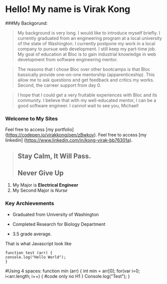 Hello! My name is Virak Kong
=======================================

###My Backgorund:

> My background is very long. I would like to introduce myself briefly. I currently graduated from an engineering program at a local university of the state of Washington. I currently postpone my work in a local company to pursue web development. I still keep my part-time job. My goal of education at Bloc is to gain industrial knowledge  in web development from software engineering mentor. 

> The reasons that I chose Bloc over other bootcamps is that Bloc bassically provide one-on-one mentorship (apparenticeship). This allow me to ask questions and get feedback and critics my works. Second, the carreer support from day 0. 

> I hope that  I could get a very fruitable experiences with Bloc and its community. I believe that with my well-educated mentor, I can be a good software engineer. I cannot wait to see you, Michael!



### Welcome to My Sites

Feel free to access [my portfolio] (https://codepen.io/virakkong/pen/zBwkov).
Feel free to access [my linkedin] (https://www.linkedin.com/in/kong-virak-bb76301a).

> ## Stay Calm, It Will Pass.
>
> ## Never Give Up

1. My Major is **Electrical Engineer**
2. My Second Major is *Nurse*

### Key Archievements

* Graduated from University of Washington
+ Completed Research for Biology Department
- 3.5 grade average.

That is what Javascript look like 
```
function test (arr) {
console.log("Hello World");
}
```
#Using 4 spaces:
    function min (arr) {
       int min = arr[0];
       for(var i=0; i<arr.length; i++)
        {
         #code only no H1
        }
      Console.log("Test");
    }
